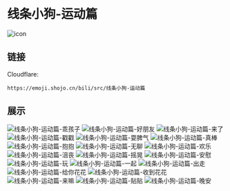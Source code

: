# 线条小狗-运动篇
![icon](https://emoji.shojo.cn/bili/src/线条小狗-运动篇/icon.png)
## 链接
Cloudflare:
```
https://emoji.shojo.cn/bili/src/线条小狗-运动篇
```
## 展示
![线条小狗-运动篇-乖孩子](https://emoji.shojo.cn/bili/src/线条小狗-运动篇/线条小狗-运动篇-乖孩子.png)
![线条小狗-运动篇-好朋友](https://emoji.shojo.cn/bili/src/线条小狗-运动篇/线条小狗-运动篇-好朋友.png)
![线条小狗-运动篇-来了](https://emoji.shojo.cn/bili/src/线条小狗-运动篇/线条小狗-运动篇-来了.png)
![线条小狗-运动篇-戳戳](https://emoji.shojo.cn/bili/src/线条小狗-运动篇/线条小狗-运动篇-戳戳.png)
![线条小狗-运动篇-耍脾气](https://emoji.shojo.cn/bili/src/线条小狗-运动篇/线条小狗-运动篇-耍脾气.png)
![线条小狗-运动篇-真棒](https://emoji.shojo.cn/bili/src/线条小狗-运动篇/线条小狗-运动篇-真棒.png)
![线条小狗-运动篇-抱抱](https://emoji.shojo.cn/bili/src/线条小狗-运动篇/线条小狗-运动篇-抱抱.png)
![线条小狗-运动篇-无聊](https://emoji.shojo.cn/bili/src/线条小狗-运动篇/线条小狗-运动篇-无聊.png)
![线条小狗-运动篇-欢乐](https://emoji.shojo.cn/bili/src/线条小狗-运动篇/线条小狗-运动篇-欢乐.png)
![线条小狗-运动篇-沮丧](https://emoji.shojo.cn/bili/src/线条小狗-运动篇/线条小狗-运动篇-沮丧.png)
![线条小狗-运动篇-摇晃](https://emoji.shojo.cn/bili/src/线条小狗-运动篇/线条小狗-运动篇-摇晃.png)
![线条小狗-运动篇-安慰](https://emoji.shojo.cn/bili/src/线条小狗-运动篇/线条小狗-运动篇-安慰.png)
![线条小狗-运动篇-玩](https://emoji.shojo.cn/bili/src/线条小狗-运动篇/线条小狗-运动篇-玩.png)
![线条小狗-运动篇-一起](https://emoji.shojo.cn/bili/src/线条小狗-运动篇/线条小狗-运动篇-一起.png)
![线条小狗-运动篇-出走](https://emoji.shojo.cn/bili/src/线条小狗-运动篇/线条小狗-运动篇-出走.png)
![线条小狗-运动篇-给你花花](https://emoji.shojo.cn/bili/src/线条小狗-运动篇/线条小狗-运动篇-给你花花.png)
![线条小狗-运动篇-收到花花](https://emoji.shojo.cn/bili/src/线条小狗-运动篇/线条小狗-运动篇-收到花花.png)
![线条小狗-运动篇-来嘛](https://emoji.shojo.cn/bili/src/线条小狗-运动篇/线条小狗-运动篇-来嘛.png)
![线条小狗-运动篇-贴贴](https://emoji.shojo.cn/bili/src/线条小狗-运动篇/线条小狗-运动篇-贴贴.png)
![线条小狗-运动篇-晚安](https://emoji.shojo.cn/bili/src/线条小狗-运动篇/线条小狗-运动篇-晚安.png)
